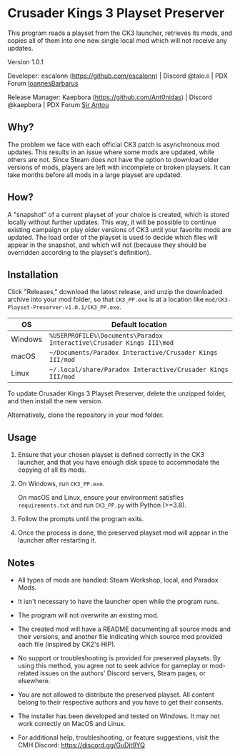 # Crusader Kings 3 Playset Preserver

This program reads a playset from the CK3 launcher, retrieves its mods, and copies all of them into one new single local mod which will not receive any updates.

Version 1.0.1

Developer: escalonn (https://github.com/escalonn) | Discord @taio.ii | PDX Forum [IoannesBarbarus](https://forum.paradoxplaza.com/forum/members/ioannesbarbarus.951663/)

Release Manager: Kaepbora (https://github.com/Ant0nidas) | Discord @kaepbora | PDX Forum [Sir Antou](https://forum.paradoxplaza.com/forum/members/sir-antou.601346/)

## Why?

The problem we face with each official CK3 patch is asynchronous mod updates. This results in an issue where some mods are updated, while others are not. Since Steam does not have the option to download older versions of mods, players are left with incomplete or broken playsets. It can take months before all mods in a large playset are updated.

## How?

A "snapshot" of a current playset of your choice is created, which is stored locally without further updates. This way, it will be possible to continue existing campaign or play older versions of CK3 until your favorite mods are updated. The load order of the playset is used to decide which files will appear in the snapshot, and which will not (because they should be overridden according to the playset's definition).

## Installation

Click "Releases," download the latest release, and unzip the downloaded archive into your mod folder, so that `CK3_PP.exe` is at a location like `mod/CK3-Playset-Preserver-v1.0.1/CK3_PP.exe`.

| OS       | Default location                                                     |
| -------- | -------------------------------------------------------------------- |
| Windows  | `%USERPROFILE%\Documents\Paradox Interactive\Crusader Kings III\mod` |
| macOS    | `~/Documents/Paradox Interactive/Crusader Kings III/mod`             |
| Linux    | `~/.local/share/Paradox Interactive/Crusader Kings III/mod`          |

To update Crusader Kings 3 Playset Preserver, delete the unzipped folder, and then install the new version.

Alternatively, clone the repository in your mod folder.

## Usage

1. Ensure that your chosen playset is defined correctly in the CK3 launcher, and that you have enough disk space to accommodate the copying of all its mods.

2. On Windows, run `CK3_PP.exe`.

    On macOS and Linux, ensure your environment satisfies `requirements.txt` and run `CK3_PP.py` with Python (>=3.8).

3. Follow the prompts until the program exits.

4. Once the process is done, the preserved playset mod will appear in the launcher after restarting it.

## Notes

- All types of mods are handled: Steam Workshop, local, and Paradox Mods.

- It isn't necessary to have the launcher open while the program runs.

- The program will not overwrite an existing mod.

- The created mod will have a README documenting all source mods and their versions, and another file indicating which source mod provided each file (inspired by CK2's HIP).

- No support or troubleshooting is provided for preserved playsets. By using this method, you agree not to seek advice for gameplay or mod-related issues on the authors' Discord servers, Steam pages, or elsewhere.

- You are not allowed to distribute the preserved playset. All content belong to their respective authors and you have to get their consents.

- The installer has been developed and tested on Windows. It may not work correctly on MacOS and Linux.

- For additional help, troubleshooting, or feature suggestions, visit the CMH Discord: https://discord.gg/GuDjt9YQ
